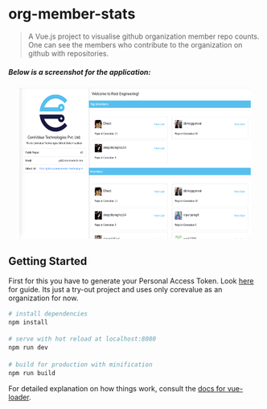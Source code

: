 # org-member-stats

> A Vue.js project to visualise github organization member repo counts. One can see the members who contribute to the organization on github with repositories.

##### Below is a screenshot for the application:

<p align="center">
  <img width="460" height="300" src="screenshot.png">
</p>

## Getting Started

First for this you have to generate your Personal Access Token. Look [here](https://help.github.com/en/github/authenticating-to-github/creating-a-personal-access-token-for-the-command-line) for guide. Its just a try-out project and uses only corevalue as an organization for now.

``` bash
# install dependencies
npm install

# serve with hot reload at localhost:8080
npm run dev

# build for production with minification
npm run build
```

For detailed explanation on how things work, consult the [docs for vue-loader](http://vuejs.github.io/vue-loader).